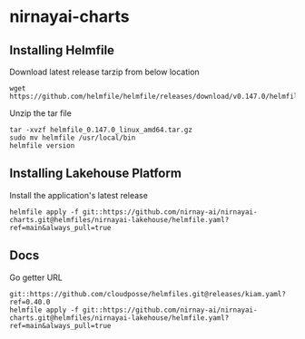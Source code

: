# nirnayai-charts


## Installing Helmfile 

Download latest release tarzip from below location 

    wget https://github.com/helmfile/helmfile/releases/download/v0.147.0/helmfile_0.147.0_linux_amd64.tar.gz

Unzip the tar file 

    tar -xvzf helmfile_0.147.0_linux_amd64.tar.gz
    sudo mv helmfile /usr/local/bin
    helmfile version 


## Installing Lakehouse Platform

Install the application's latest release 

    helmfile apply -f git::https://github.com/nirnay-ai/nirnayai-charts.git@helmfiles/nirnayai-lakehouse/helmfile.yaml?ref=main&always_pull=true




## Docs
Go getter URL 

    git::https://github.com/cloudposse/helmfiles.git@releases/kiam.yaml?ref=0.40.0
    helmfile apply -f git::https://github.com/nirnay-ai/nirnayai-charts.git@helmfiles/nirnayai-lakehouse/helmfile.yaml?ref=main&always_pull=true





